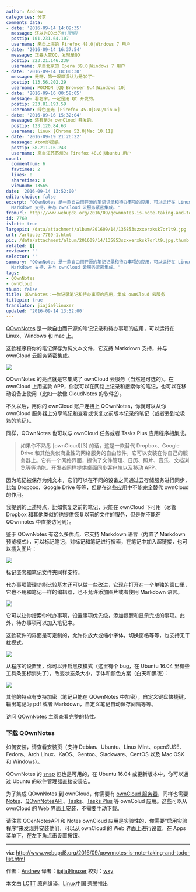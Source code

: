 ```yaml
---
author: Andrew
categories: 分享
comments_data:
- date: '2016-09-14 14:09:35'
  message: 还以为QQ出的#(滑稽)
  postip: 101.231.64.107
  username: 来自上海的 Firefox 48.0|Windows 7 用户
- date: '2016-09-14 16:37:54'
  message: 正要大赞QQ，发现是QO
  postip: 223.21.146.239
  username: 来自北京的 Opera 39.0|Windows 7 用户
- date: '2016-09-14 18:00:30'
  message: 是呀，第一眼都误认为是QQ了~
  postip: 113.56.202.29
  username: POCMON [QQ Browser 9.4|Windows 10]
- date: '2016-09-16 00:58:05'
  message: 看名字，一定是用 Qt 开发的。
  postip: 223.81.193.59
  username: 绿色圣光 [Firefox 45.0|GNU/Linux]
- date: '2016-09-16 15:32:04'
  message: 还有是为 ownCloud 开发的。
  postip: 123.120.84.63
  username: linux [Chrome 52.0|Mac 10.11]
- date: '2016-09-19 21:26:22'
  message: Atom即视感。
  postip: 58.211.16.243
  username: 来自江苏苏州的 Firefox 48.0|Ubuntu 用户
count:
  commentnum: 6
  favtimes: 2
  likes: 0
  sharetimes: 0
  viewnum: 13565
date: '2016-09-14 13:52:00'
editorchoice: false
excerpt: "QOwnNotes 是一款自由而开源的笔记记录和待办事项的应用，可以运行在 Linux、Windows 和 mac 上。\r\n这款程序将你的笔记保存为纯文本文件，它支持
  Markdown 支持，并与 ownCloud 云服务紧密集成。"
fromurl: http://www.webupd8.org/2016/09/qownnotes-is-note-taking-and-todo-list.html
id: 7769
islctt: true
largepic: /data/attachment/album/201609/14/135853szxxerxksk7orlt9.jpg
url: /article-7769-1.html
pic: /data/attachment/album/201609/14/135853szxxerxksk7orlt9.jpg.thumb.jpg
related: []
reviewer: ''
selector: ''
summary: "QOwnNotes 是一款自由而开源的笔记记录和待办事项的应用，可以运行在 Linux、Windows 和 mac 上。\r\n这款程序将你的笔记保存为纯文本文件，它支持
  Markdown 支持，并与 ownCloud 云服务紧密集成。"
tags:
- QOwnNotes
- ownCloud
thumb: false
title: QOwnNotes：一款记录笔记和待办事项的应用，集成 ownCloud 云服务
titlepic: true
translator: jiajia9linuxer
updated: '2016-09-14 13:52:00'
---
```


[QOwnNotes](http://www.qownnotes.org/) 是一款自由而开源的笔记记录和待办事项的应用，可以运行在 Linux、Windows 和 mac 上。


这款程序将你的笔记保存为纯文本文件，它支持 Markdown 支持，并与 ownCloud 云服务紧密集成。


![](/data/attachment/album/201609/14/135853szxxerxksk7orlt9.jpg)


QOwnNotes 的亮点就是它集成了 ownCloud 云服务（当然是可选的）。在 ownCloud 上用这款 APP，你就可以在网路上记录和搜索你的笔记，也可以在移动设备上使用（比如一款像 CloudNotes 的软件[2](http://peterandlinda.com/cloudnotes/)）。


不久以后，用你的 ownCloud 账户连接上 QOwnNotes，你就可以从你 ownCloud 服务器上分享笔记和查看或恢复之前版本记录的笔记（或者丢到垃圾箱的笔记）。


同样，QOwnNotes 也可以与 ownCloud 任务或者 Tasks Plus 应用程序相集成。



> 
> 如果你不熟悉 [ownCloud][3] 的话，这是一款替代 Dropbox、Google Drive 和其他类似商业性的网络服务的自由软件，它可以安装在你自己的服务器上。它有一个网络界面，提供了文件管理、日历、照片、音乐、文档浏览等等功能。开发者同样提供桌面同步客户端以及移动 APP。
> 
> 
> 


因为笔记被保存为纯文本，它们可以在不同的设备之间通过云存储服务进行同步，比如 Dropbox，Google Drive 等等，但是在这些应用中不能完全替代 ownCloud 的作用。


我提到的上述特点，比如恢复之前的笔记，只能在 ownCloud 下可用（尽管 Dropbox 和其他类似的也提供恢复以前的文件的服务，但是你不能在 QOwnnotes 中直接访问到）。


鉴于 QOwnNotes 有这么多优点，它支持 Markdown 语言（内置了 Markdown 预览模式），可以标记笔记，对标记和笔记进行搜索，在笔记中加入超链接，也可以插入图片：


![](/data/attachment/album/201609/14/135441wraix0attti0tb0x.png)


标记嵌套和笔记文件夹同样支持。


代办事项管理功能比较基本还可以做一些改进，它现在打开在一个单独的窗口里，它也不用和笔记一样的编辑器，也不允许添加图片或者使用 Markdown 语言。


![](/data/attachment/album/201609/14/135451vb9p5p19lmqp8q6p.png)


它可以让你搜索你代办事项，设置事项优先级，添加提醒和显示完成的事项。此外，待办事项可以加入笔记中。


这款软件的界面是可定制的，允许你放大或缩小字体，切换窗格等等，也支持无干扰模式。


![](/data/attachment/album/201609/14/135459gk6k66zxxn6bk6xh.png)


从程序的设置里，你可以开启黑夜模式（这里有个 bug，在 Ubuntu 16.04 里有些工具条图标消失了），改变状态条大小，字体和颜色方案（白天和黑夜）：


![](/data/attachment/album/201609/14/135507cxuab4ozt53u83a4.png)


其他的特点有支持加密（笔记只能在 QOwnNotes 中加密），自定义键盘快捷键，输出笔记为 pdf 或者 Markdown，自定义笔记自动保存间隔等等。


访问 [QOwnNotes](http://www.qownnotes.org/) 主页查看完整的特性。


### 下载 QOwnNotes


如何安装，请查看安装页（支持 Debian、Ubuntu、Linux Mint、openSUSE、Fedora、Arch Linux、KaOS、Gentoo、Slackware、CentOS 以及 Mac OSX 和 Windows）。


QOwnNotes 的 [snap](https://uappexplorer.com/app/qownnotes.pbek) 包也是可用的，在 Ubuntu 16.04 或更新版本中，你可以通过 Ubuntu 的软件管理器直接安装它。


为了集成 QOwnNotes 到 ownCloud，你需要有 [ownCloud 服务器](https://download.owncloud.org/download/repositories/stable/owncloud/)，同样也需要 [Notes](https://github.com/owncloud/notes)、[QOwnNotesAPI](https://github.com/pbek/qownnotesapi)、[Tasks](https://apps.owncloud.com/content/show.php/Tasks?content=164356)、[Tasks Plus](https://apps.owncloud.com/content/show.php/Tasks+Plus?content=170561) 等 ownColud 应用。这些可以从 ownCloud 的 Web 界面上安装，不需要手动下载。


请注意 QOenNotesAPI 和 Notes ownCloud 应用是实验性的，你需要“启用实验程序”来发现并安装他们，可以从 ownCloud 的 Web 界面上进行设置，在 Apps 菜单下，在左下角点击设置按钮。




---


via: <http://www.webupd8.org/2016/09/qownnotes-is-note-taking-and-todo-list.html>


作者：[Andrew](http://www.webupd8.org/p/about.html) 译者：[jiajia9linuxer](https://github.com/jiajia9linuxer) 校对：[wxy](https://github.com/wxy)


本文由 [LCTT](https://github.com/LCTT/TranslateProject) 原创编译，[Linux中国](https://linux.cn/) 荣誉推出